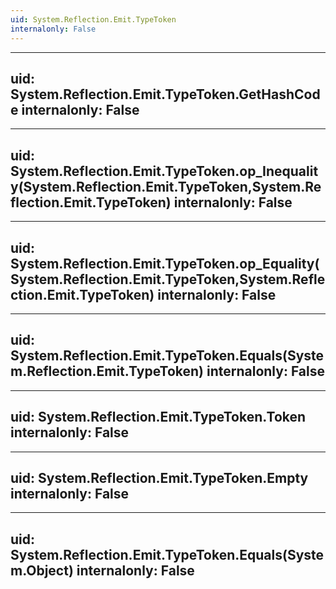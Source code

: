 ```yaml
---
uid: System.Reflection.Emit.TypeToken
internalonly: False
---
```


---
uid: System.Reflection.Emit.TypeToken.GetHashCode
internalonly: False
---

---
uid: System.Reflection.Emit.TypeToken.op_Inequality(System.Reflection.Emit.TypeToken,System.Reflection.Emit.TypeToken)
internalonly: False
---

---
uid: System.Reflection.Emit.TypeToken.op_Equality(System.Reflection.Emit.TypeToken,System.Reflection.Emit.TypeToken)
internalonly: False
---

---
uid: System.Reflection.Emit.TypeToken.Equals(System.Reflection.Emit.TypeToken)
internalonly: False
---

---
uid: System.Reflection.Emit.TypeToken.Token
internalonly: False
---

---
uid: System.Reflection.Emit.TypeToken.Empty
internalonly: False
---

---
uid: System.Reflection.Emit.TypeToken.Equals(System.Object)
internalonly: False
---
